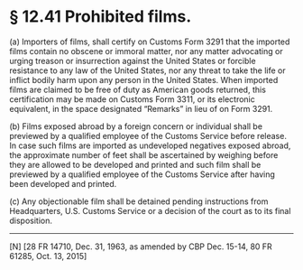# § 12.41   Prohibited films.

(a) Importers of films, shall certify on Customs Form 3291 that the imported films contain no obscene or immoral matter, nor any matter advocating or urging treason or insurrection against the United States or forcible resistance to any law of the United States, nor any threat to take the life or inflict bodily harm upon any person in the United States. When imported films are claimed to be free of duty as American goods returned, this certification may be made on Customs Form 3311, or its electronic equivalent, in the space designated “Remarks” in lieu of on Form 3291.


(b) Films exposed abroad by a foreign concern or individual shall be previewed by a qualified employee of the Customs Service before release. In case such films are imported as undeveloped negatives exposed abroad, the approximate number of feet shall be ascertained by weighing before they are allowed to be developed and printed and such film shall be previewed by a qualified employee of the Customs Service after having been developed and printed.


(c) Any objectionable film shall be detained pending instructions from Headquarters, U.S. Customs Service or a decision of the court as to its final disposition.



---

[N] [28 FR 14710, Dec. 31, 1963, as amended by CBP Dec. 15-14, 80 FR 61285, Oct. 13, 2015]




